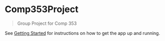 # Comp353Project
> Group Project for Comp 353

See [Getting Started](https://github.com/stevau5/Comp353Project/wiki/Getting-Started) for instructions on how to get the app up and running.

